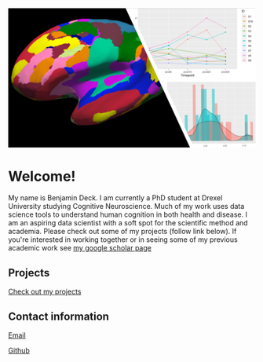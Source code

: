 
<img src="frnt_pg_img.png" class="inline"/>

# Welcome!
My name is Benjamin Deck. I am currently a PhD student at Drexel University studying Cognitive Neuroscience. Much of my work uses data science tools to understand human cognition in both health and disease. I am an aspiring data scientist with a soft spot for the scientific method and academia. Please check out some of my projects (follow link below). If you're interested in working together or in seeing some of my previous academic work see [my google scholar page](https://scholar.google.com/citations?user=twD1r-EAAAAJ&hl=en)

## Projects

[Check out my projects](projects.md)      

## Contact information
[Email](mailto:bdeck8317@gmail.com)
 
[Github](https://github.com/bdeck8317)
